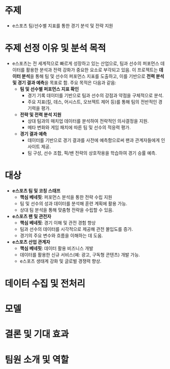 # 주제
- e스포츠 팀/선수별 지표를 통한 경기 분석 및 전략 지원


# 주제 선정 이유 및 분석 목적
- e스포츠는 전 세계적으로 빠르게 성장하고 있는 산업으로, 팀과 선수의 퍼포먼스 데이터를 활용한 분석과 전력 강화가 중요한 요소로 부각되고 있음. 이 프로젝트는 **데이터 분석**을 통해 팀 및 선수의 퍼포먼스 지표를 도출하고, 이를 기반으로 **전력 분석 및 경기 결과 예측**을 목표로 함. 주요 목적은 다음과 같음:
    - **팀 및 선수별 퍼포먼스 지표 확인**
        - 경기 기록 데이터를 기반으로 팀과 선수의 강점과 약점을 구체적으로 분석.
        - 주요 지표(킬, 데스, 어시스트, 오브젝트 제어 등)를 통해 팀의 전반적인 경기력을 평가.
    - **전략 및 전력 분석 지원**
        - 상대 팀과의 매치업 데이터를 분석하여 전략적인 의사결정을 지원.
        - 메타 변화와 게임 패치에 따른 팀 및 선수의 적응력 평가.
    - **경기 결과 예측**
        - 데이터를 기반으로 경기 결과를 사전에 예측함으로써 팬과 관계자들에게 인사이트 제공.
        - 팀 구성, 선수 조합, 픽/밴 전략의 상호작용을 학습하여 경기 승률 예측.

# 대상
- **e스포츠 팀 및 코칭 스태프**
    - **핵심 베네핏**: 퍼포먼스 분석을 통한 전략 수립 지원
    - 팀 및 선수의 성과 데이터를 분석해 훈련 계획에 활용 가능.
    - 상대 팀 분석을 통해 맞춤형 전략을 수립할 수 있음.
- **e스포츠 팬 및 관전자**
    - **핵심 베네핏**: 경기 이해 및 관전 경험 향상
    - 팀과 선수의 데이터를 시각적으로 제공해 관전 몰입도를 증가.
    - 경기의 주요 변수와 흐름을 이해하는 데 도움.
- **e스포츠 산업 관계자**
    - **핵심 베네핏**: 데이터 활용 비즈니스 개발
    - 데이터를 활용한 신규 서비스(예: 광고, 구독형 콘텐츠) 개발 가능.
    - e스포츠 생태계 강화 및 글로벌 경쟁력 향상.

# 데이터 수집 및 전처리

# 모델

# 결론 및 기대 효과

# 팀원 소개 및 역할